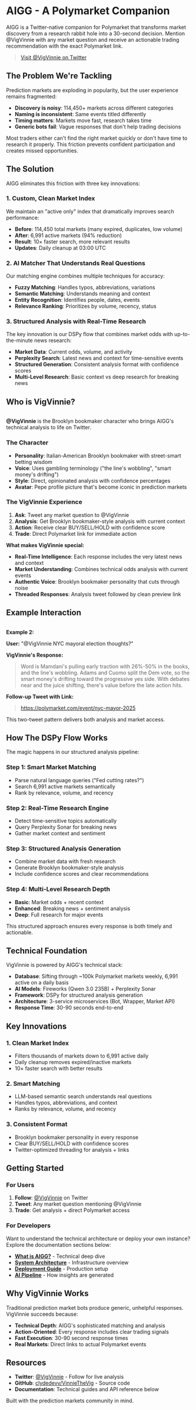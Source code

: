 # AIGG - A Polymarket Companion

AIGG is a Twitter-native companion for Polymarket that transforms market discovery from a research rabbit hole into a 30-second decision. Mention @VigVinnie with any market question and receive an actionable trading recommendation with the exact Polymarket link.

> [Visit @VigVinnie on Twitter](https://x.com/VigVinnie/highlights)

## The Problem We're Tackling

Prediction markets are exploding in popularity, but the user experience remains fragmented:

* **Discovery is noisy**: 114,450+ markets across different categories
* **Naming is inconsistent**: Same events titled differently  
* **Timing matters**: Markets move fast, research takes time
* **Generic bots fail**: Vague responses that don't help trading decisions

Most traders either can't find the right market quickly or don't have time to research it properly. This friction prevents confident participation and creates missed opportunities.

## The Solution

AIGG eliminates this friction with three key innovations:

### 1. Custom, Clean Market Index

We maintain an "active only" index that dramatically improves search performance:

* **Before**: 114,450 total markets (many expired, duplicates, low volume)
* **After**: 6,991 active markets (94% reduction)
* **Result**: 10× faster search, more relevant results
* **Updates**: Daily cleanup at 03:00 UTC

### 2. AI Matcher That Understands Real Questions

Our matching engine combines multiple techniques for accuracy:

* **Fuzzy Matching**: Handles typos, abbreviations, variations
* **Semantic Matching**: Understands meaning and context  
* **Entity Recognition**: Identifies people, dates, events
* **Relevance Ranking**: Prioritizes by volume, recency, status

### 3. Structured Analysis with Real-Time Research

The key innovation is our DSPy flow that combines market odds with up-to-the-minute news research:

* **Market Data**: Current odds, volume, and activity
* **Perplexity Search**: Latest news and context for time-sensitive events  
* **Structured Generation**: Consistent analysis format with confidence scores
* **Multi-Level Research**: Basic context vs deep research for breaking news

## Who is VigVinnie?

<figure><img src=".gitbook/assets/image.png" alt=""><figcaption></figcaption></figure>

**@VigVinnie** is the Brooklyn bookmaker character who brings AIGG's technical analysis to life on Twitter.

### The Character

* **Personality**: Italian-American Brooklyn bookmaker with street-smart betting wisdom
* **Voice**: Uses gambling terminology ("the line's wobbling", "smart money's drifting")
* **Style**: Direct, opinionated analysis with confidence percentages
* **Avatar**: Pepe profile picture that's become iconic in prediction markets

### The VigVinnie Experience

1. **Ask**: Tweet any market question to @VigVinnie
2. **Analysis**: Get Brooklyn bookmaker-style analysis with current context
3. **Action**: Receive clear BUY/SELL/HOLD with confidence score
4. **Trade**: Direct Polymarket link for immediate action

**What makes VigVinnie special:**

* **Real-Time Intelligence**: Each response includes the very latest news and context
* **Market Understanding**: Combines technical odds analysis with current events
* **Authentic Voice**: Brooklyn bookmaker personality that cuts through noise
* **Threaded Responses**: Analysis tweet followed by clean preview link

## Example Interaction

<figure><img src=".gitbook/assets/image (1).png" alt=""><figcaption></figcaption></figure>

**Example 2:**&#x20;

**User:** "@VigVinnie NYC mayoral election thoughts?"

**VigVinnie's Response:**

> Word is Mamdani's pulling early traction with 26%-50% in the books, and the line's wobbling. Adams and Cuomo split the Dem vote, so the smart money's drifting toward the progressive yes side. With debates near and the juice shifting, there's value before the late action hits.

**Follow-up Tweet with Link:**

> https://polymarket.com/event/nyc-mayor-2025

This two-tweet pattern delivers both analysis and market access.

## How The DSPy Flow Works

The magic happens in our structured analysis pipeline:

### Step 1: Smart Market Matching
* Parse natural language queries ("Fed cutting rates?")
* Search 6,991 active markets semantically
* Rank by relevance, volume, and recency

### Step 2: Real-Time Research Engine  
* Detect time-sensitive topics automatically
* Query Perplexity Sonar for breaking news
* Gather market context and sentiment

### Step 3: Structured Analysis Generation
* Combine market data with fresh research
* Generate Brooklyn bookmaker-style analysis
* Include confidence scores and clear recommendations

### Step 4: Multi-Level Research Depth
* **Basic**: Market odds + recent context
* **Enhanced**: Breaking news + sentiment analysis  
* **Deep**: Full research for major events

This structured approach ensures every response is both timely and actionable.

## Technical Foundation

VigVinnie is powered by AIGG's technical stack:

* **Database**: Sifting through \~100k Polymarket markets weekly, 6,991 active on a daily basis
* **AI Models**: Fireworks (Qwen 3.0 235B) + Perplexity Sonar
* **Framework**: DSPy for structured analysis generation
* **Architecture**: 3-service microservices (Bot, Wrapper, Market API)
* **Response Time**: 30-90 seconds end-to-end

## Key Innovations

### 1. Clean Market Index

* Filters thousands of markets down to 6,991 active daily
* Daily cleanup removes expired/inactive markets
* 10× faster search with better results

### 2. Smart Matching

* LLM-based semantic search understands real questions
* Handles typos, abbreviations, and context
* Ranks by relevance, volume, and recency

### 3. Consistent Format

* Brooklyn bookmaker personality in every response
* Clear BUY/SELL/HOLD with confidence scores
* Twitter-optimized threading for analysis + links

## Getting Started

### For Users

1. **Follow**: [@VigVinnie](https://x.com/VigVinnie/highlights) on Twitter
2. **Tweet**: Any market question mentioning @VigVinnie
3. **Trade**: Get analysis + direct Polymarket access

### For Developers

Want to understand the technical architecture or deploy your own instance? Explore the documentation sections below:

* [**What is AIGG?**](getting-started/what-is-aigg.md) - Technical deep dive
* [**System Architecture**](architecture/system-overview.md) - Infrastructure overview
* [**Deployment Guide**](deployment/deployment-guide.md) - Production setup
* [**AI Pipeline**](ai-pipeline/analysis-pipeline.md) - How insights are generated

## Why VigVinnie Works

Traditional prediction market bots produce generic, unhelpful responses. VigVinnie succeeds because:

* **Technical Depth**: AIGG's sophisticated matching and analysis
* **Action-Oriented**: Every response includes clear trading signals
* **Fast Execution**: 30-90 second response times
* **Real Markets**: Direct links to actual Polymarket events

## Resources

* **Twitter**: [@VigVinnie](https://x.com/VigVinnie/highlights) - Follow for live analysis
* **GitHub**: [clydedevv/VinnieTheVig](https://github.com/clydedevv/VinnieTheVig) - Source code
* **Documentation**: Technical guides and API reference below

Built with the prediction markets community in mind.
